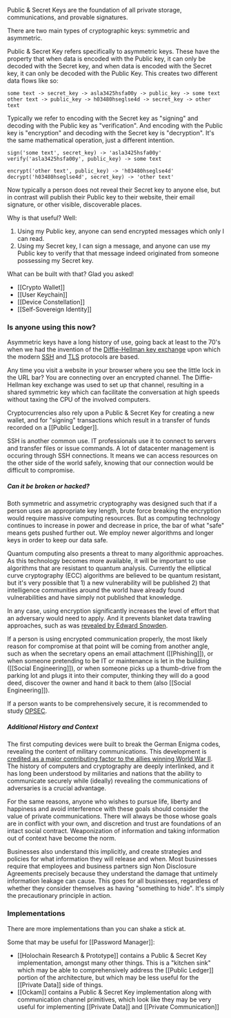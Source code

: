 Public & Secret Keys are the foundation of all private storage, communications, and provable signatures.

There are two main types of cryptographic keys:  symmetric and asymmetric.

Public & Secret Key refers specifically to asymmetric keys.  These have the property that when data is encoded with the Public key, it can only be decoded with the Secret key, and when data is encoded with the Secret key, it can only be decoded with the Public Key.  This creates two different data flows like so:

```
some text -> secret_key -> asla3425hsfa00y -> public_key -> some text
other text -> public_key -> h03480hseglse4d -> secret_key -> other text
```

Typically we refer to encoding with the Secret key as "signing" and decoding with the Public key as "verification".  And encoding with the Public key is "encryption" and decoding with the Secret key is "decryption".  It's the same mathematical operation, just a different intention.

```
sign('some text', secret_key) -> 'asla3425hsfa00y'
verify('asla3425hsfa00y', public_key) -> some text

encrypt('other text', public_key) -> 'h03480hseglse4d'
decrypt('h03480hseglse4d', secret_key) -> 'other text'
```

Now typically a person does not reveal their Secret key to anyone else, but in contrast will publish their Public key to their website, their email signature, or other visible, discoverable places.

Why is that useful?  Well:

1. Using my Public key, anyone can send encrypted messages which only I can read.
2. Using my Secret key, I can sign a message, and anyone can use my Public key to verify that that message indeed originated from someone possessing my Secret key.

What can be built with that?  Glad you asked!

* [[Crypto Wallet]]
* [[User Keychain]]
* [[Device Constellation]]
* [[Self-Sovereign Identity]]

### Is anyone using this now?

Asymmetric keys have a long history of use, going back at least to the 70's when we had the invention of the [Diffie-Hellman key exchange](https://en.wikipedia.org/wiki/Diffie%E2%80%93Hellman_key_exchange) upon which the modern [SSH](https://en.wikipedia.org/wiki/Secure_Shell) and [TLS](https://en.wikipedia.org/wiki/Transport_Layer_Security) protocols are based.

Any time you visit a website in your browser where you see the little lock in the URL bar?  You are connecting over an encrypted channel.  The Diffie-Hellman key exchange was used to set up that channel, resulting in a shared symmetric key which can facilitate the conversation at high speeds without taxing the CPU of the involved computers.

Cryptocurrencies also rely upon a Public & Secret Key for creating a new wallet, and for "signing" transactions which result in a transfer of funds recorded on a [[Public Ledger]].

SSH is another common use.  IT professionals use it to connect to servers and transfer files or issue commands.  A lot of datacenter management is occuring through SSH connections.  It means we can access resources on the other side of the world safely, knowing that our connection would be difficult to compromise.

##### Can it be broken or hacked?

Both symmetric and assymetric cryptography was designed such that if a person uses an appropriate key length, brute force breaking the encryption would require massive computing resources.  But as computing technology continues to increase in power and decrease in price, the bar of what "safe" means gets pushed further out.  We employ newer algorithms and longer keys in order to keep our data safe.

Quantum computing also presents a threat to many algorithmic approaches.  As this technology becomes more available, it will be important to use algorithms that are resistant to quantum analysis.  Currently the elliptical curve cryptography (ECC) algorithms are believed to be quantum resistant, but it's very possible that 1) a new vulnerability will be published 2) that intelligence communities around the world have already found vulnerabilities and have simply not published that knowledge.

In any case, using encryption significantly increases the level of effort that an adversary would need to apply.  And it prevents blanket data trawling approaches, such as was [revealed by Edward Snowden](https://blokt.com/guides/edward-snowden-leaks).

If a person is using encrypted communication properly, the most likely reason for compromise at that point will be coming from another angle, such as when the secretary opens an email attachment ([[Phishing]]), or when someone pretending to be IT or maintenance is let in the building ([[Social Engineering]]), or when someone picks up a thumb-drive from the parking lot and plugs it into their computer, thinking they will do a good deed, discover the owner and hand it back to them (also [[Social Engineering]]).

If a person wants to be comprehensively secure, it is recommended to study [OPSEC](https://opsec101.org/).

##### Additional History and Context

The first computing devices were built to break the German Enigma codes, revealing the content of military communications.  This development is [credited as a major contributing factor to the allies winning World War II](https://www.iwm.org.uk/history/how-alan-turing-cracked-the-enigma-code).  The history of computers and cryptography are deeply interlinked, and it has long been understood by militaries and nations that the ability to communicate securely while (ideally) revealing the communications of adversaries is a crucial advantage.

For the same reasons, anyone who wishes to pursue life, liberty and happiness and avoid interference with these goals should consider the value of private communications.  There will always be those whose goals are in conflict with your own, and discretion and trust are foundations of an intact social contract.  Weaponization of information and taking information out of context have become the norm.

Businesses also understand this implicitly, and create strategies and policies for what information they will release and when.  Most businesses require that employees and business partners sign Non Disclosure Agreements precisely because they understand the damage that untimely information leakage can cause.  This goes for all businesses, regardless of whether they consider themselves as having "something to hide".  It's simply the precautionary principle in action.

### Implementations

There are more implementations than you can shake a stick at.

Some that may be useful for [[Password Manager]]:

* [[Holochain Research & Prototype]] contains a Public & Secret Key implementation, amongst many other things.  This is a "kitchen sink" which may be able to comprehensively address the [[Public Ledger]] portion of the architecture, but which may be less useful for the [[Private Data]] side of things.
* [[Ockam]] contains a Public & Secret Key implementation along with communication channel primitives, which look like they may be very useful for implementing [[Private Data]] and [[Private Communication]]

